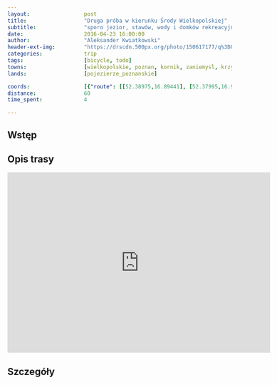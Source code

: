 ```yaml
---
layout:                 post
title:                  "Druga próba w kierunku Środy Wielkopolskiej"
subtitle:               "sporo jezior, stawów, wody i domków rekreacyjnych obok nich"
date:                   2016-04-23 16:00:00
author:                 "Aleksander Kwiatkowski"
header-ext-img:         "https://drscdn.500px.org/photo/150617177/q%3D80_m%3D2000/d7244d5cd8c58d87b2a7dec8e503fa20"
categories:             trip
tags:                   [bicycle, todo]
towns:                  [wielkopolskie, poznan, kornik, zaniemysl, krzykosy]
lands:                  [pojezierze_poznanskie]

coords:                 [{"route": [[52.38975,16.89441], [52.37995,16.94248], [52.36720,16.93042], [52.35548,16.94308], [52.33238,16.93248], [52.31830,16.95347], [52.31310,16.96703], [52.30809,16.98209], [52.31137,17.01350], [52.30074,17.02831], [52.29235,17.04569], [52.28507,17.04685], [52.27980,17.04234], [52.27536,17.05033], [52.26034,17.05303], [52.25125,17.07101], [52.25219,17.07449], [52.24959,17.07612], [52.24376,17.07603], [52.23661,17.08045], [52.22841,17.09333], [52.22021,17.09878], [52.21321,17.09895], [52.18462,17.11869], [52.16681,17.12929], [52.16499,17.12676], [52.16312,17.12680], [52.16307,17.13496], [52.16659,17.13822], [52.16349,17.15452], [52.14493,17.17358], [52.13457,17.18148], [52.11647,17.19263], [52.10907,17.21164], [52.11060,17.22216], [52.11795,17.23027], [52.11468,17.23769], [52.11576,17.25859], [52.11152,17.26490], [52.11144,17.30460], [52.11405,17.30614], [52.10917,17.31975]], "type": "bicycle"}]
distance:               60
time_spent:             4

---
```



Wstęp
-----


Opis trasy
----------

<iframe height='405' width='590' frameborder='0' allowtransparency='true' scrolling='no' src='https://www.strava.com/activities/554365446/embed/74d4b2e5a3d800ece0649789968fe26f4766bcb4'></iframe>

Szczegóły
---------
